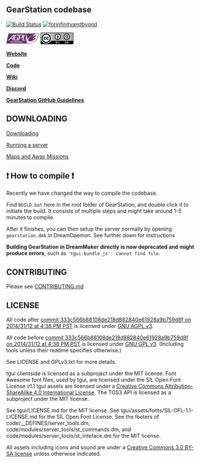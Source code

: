 ## GearStation codebase

[![Build Status](https://github.com/sergeirocks100/Gearstation_Yog/workflows/Turdis/badge.svg?branch=master)](https://github.com/sergeirocks100/Gearstation_Yog/actions?query=workflow%3ATurdis+branch%3Amaster)
[![forinfinityandbyond](https://user-images.githubusercontent.com/5211576/29499758-4efff304-85e6-11e7-8267-62919c3688a9.gif)](https://www.reddit.com/r/SS13/comments/5oplxp/what_is_the_main_problem_with_byond_as_an_engine/dclbu1a)

[![agplv3](.github/agplv3-88x31.png)](https://www.gnu.org/licenses/agpl-3.0.html) [![ccbysa3.0](.github/by-sa.png)](https://creativecommons.org/licenses/by-sa/3.0/)

[**Website**](https://gearstation.space)

[**Code**](https://github.com/sergeirocks100/GearStation_Yog)

[**Wiki**](https://gearstation.space/wiki)

[**Discord**](https://discord.gg/DCddpQ5MzM)

[**GearStation GitHub Guidelines**](https://github.com/sergeirocks100/GearStation_Yog/blob/master/.github/CONTRIBUTING.md#yogstation-github-guidelines)


 
## DOWNLOADING

[Downloading](.github/guides/DOWNLOADING.md)

[Running a server](.github/guides/RUNNING_A_SERVER.md)

[Maps and Away Missions](.github/guides/MAPS_AND_AWAY_MISSIONS.md)

## :exclamation: How to compile :exclamation:

Recently we have changed the way to compile the codebase.

Find `BUILD.bat` here in the root folder of GearStation, and double click it to initiate the build. It consists of multiple steps and might take around 1-5 minutes to compile.

After it finishes, you can then setup the server normally by opening `gearstation.dmb` in DreamDaemon. See further down for instructions

**Building GearStation in DreamMaker directly is now deprecated and might produce errors**, such as `'tgui.bundle.js': cannot find file`.

## CONTRIBUTING

Please see [CONTRIBUTING.md](.github/CONTRIBUTING.md)

## LICENSE

All code after [commit 333c566b88108de218d882840e61928a9b759d8f on 2014/31/12 at 4:38 PM PST](https://github.com/tgstation/tgstation/commit/333c566b88108de218d882840e61928a9b759d8f) is licensed under [GNU AGPL v3](https://www.gnu.org/licenses/agpl-3.0.html).

All code before [commit 333c566b88108de218d882840e61928a9b759d8f on 2014/31/12 at 4:38 PM PST](https://github.com/tgstation/tgstation/commit/333c566b88108de218d882840e61928a9b759d8f) is licensed under [GNU GPL v3](https://www.gnu.org/licenses/gpl-3.0.html).
(Including tools unless their readme specifies otherwise.)

See LICENSE and GPLv3.txt for more details.

tgui clientside is licensed as a subproject under the MIT license.
Font Awesome font files, used by tgui, are licensed under the SIL Open Font License v1.1
tgui assets are licensed under a [Creative Commons Attribution-ShareAlike 4.0 International License](https://creativecommons.org/licenses/by-sa/4.0/).
The TGS3 API is licensed as a subproject under the MIT license.

See tgui/LICENSE.md for the MIT license.
See tgui/assets/fonts/SIL-OFL-1.1-LICENSE.md for the SIL Open Font License.
See the footers of code/\_\_DEFINES/server\_tools.dm, code/modules/server\_tools/st\_commands.dm, and code/modules/server\_tools/st\_inteface.dm for the MIT license.

All assets including icons and sound are under a [Creative Commons 3.0 BY-SA license](https://creativecommons.org/licenses/by-sa/3.0/) unless otherwise indicated.
